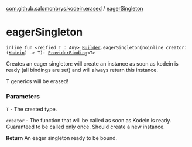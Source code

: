 [com.github.salomonbrys.kodein.erased](index.md) / [eagerSingleton](.)

# eagerSingleton

`inline fun <reified T : Any> `[`Builder`](../com.github.salomonbrys.kodein/-kodein/-builder/index.md)`.eagerSingleton(noinline creator: (`[`Kodein`](../com.github.salomonbrys.kodein/-kodein/index.md)`) -> T): `[`ProviderBinding`](../com.github.salomonbrys.kodein/-provider-binding/index.md)`<T>`

Creates an eager singleton: will create an instance as soon as kodein is ready (all bindings are set) and will always return this instance.

T generics will be erased!

### Parameters

`T` - The created type.

`creator` - The function that will be called as soon as Kodein is ready. Guaranteed to be called only once. Should create a new instance.

**Return**
An eager singleton ready to be bound.

